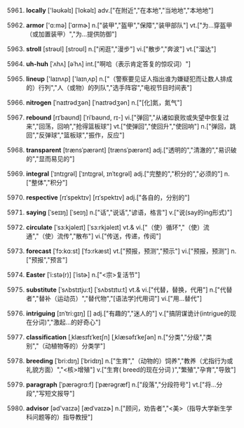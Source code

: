 5961. **locally**
['ləʊkəlɪ]  [ˈlokəlɪ]
adv.["在附近","在本地","当地地","本地地"]  

5962. **armor**
['ɑ:mə]  [ˈɑrmɚ]
n.["装甲","盔甲","保障","装甲部队"]  vt.["为…穿盔甲（或加置装甲）","为…提供防御"]  

5963. **stroll**
[strəʊl]  [stroʊl]
n.["闲逛","漫步"]  vi.["散步","奔波"]  vt.["溜达"]  

5964. **uh-huh**
[ˈʌhʌ]  [əˈhʌ]
int.["啊哈（表示肯定答复的惊叹词）"]  

5965. **lineup**
['laɪnʌp]  ['laɪnˌʌp]
n.["（警察要见证人指出谁为嫌疑犯而让数人排成的）行列","人（或物）的列队","选手阵容","电视节目时间表"]  

5966. **nitrogen**
[ˈnaɪtrədʒən]  [ˈnaɪtrədʒən]
n.["[化]氮，氮气"]  

5967. **rebound**
[rɪˈbaʊnd]  [ˈriˈbaʊnd, rɪ-]
vi.["弹回","从诸如衰败或失望中恢复过来","回荡，回响","抢得篮板球"]  vt.["使弹回","使回升","使回响"]  n.["弹回，跳回","反弹球","篮板球","振作，反应"]  

5968. **transparent**
[trænsˈpærənt]  [trænsˈpærənt]
adj.["透明的","清澈的","易识破的","显而易见的"]  

5969. **integral**
[ˈɪntɪgrəl]  [ˈɪntɪɡrəl, ɪnˈtɛɡrəl]
adj.["完整的","积分的","必须的"]  n.["整体","积分"]  

5970. **respective**
[rɪˈspektɪv]  [rɪˈspektɪv]
adj.["各自的，分别的"]  

5971. **saying**
[ˈseɪɪŋ]  [ˈseɪŋ]
n.["话","说话","谚语，格言"]  v.["说(say的ing形式)"]  

5972. **circulate**
[ˈsɜ:kjəleɪt]  [ˈsɜ:rkjəleɪt]
vt.& vi.["（使）循环","（使）流通","（使）流传","散布"]  vi.["传送，传递，传阅"]  

5973. **forecast**
[ˈfɔ:kɑ:st]  [ˈfɔ:rkæst]
vt.["预报，预测","预示"]  vi.["预报，预测"]  n.["预报","预言"]  

5974. **Easter**
[ˈi:stə(r)]  [ˈistɚ]
n.["<宗>复活节"]  

5975. **substitute**
[ˈsʌbstɪtju:t]  [ˈsʌbstɪtu:t]
vt.& vi.["代替，替换，代用"]  n.["代替者","替补（运动员）","替代物","[语法学]代用词"]  vi.["用…替代"]  

5976. **intriguing**
[ɪnˈtri:gɪŋ]  []
adj.["有趣的","迷人的"]  v.["搞阴谋诡计(intrigue的现在分词)","激起…的好奇心"]  

5977. **classification**
[ˌklæsɪfɪˈkeɪʃn]  [ˌklæsəfɪˈkeʃən]
n.["分类","分级","类别","（动植物等的）分类学"]  

5978. **breeding**
[ˈbri:dɪŋ]  [ˈbridɪŋ]
n.["生育","（动物的）饲养","教养（尤指行为或礼貌方面）","<核>增殖"]  v.["生育( breed的现在分词 )","繁殖","孕育","导致"]  

5979. **paragraph**
[ˈpærəgrɑ:f]  [ˈpærəgræf]
n.["段落","分段符号"]  vt.["将…分段","写短文报导"]  

5980. **advisor**
[əd'vaɪzə]  [ædˈvaɪzɚ]
n.["顾问，劝告者","<美>（指导大学新生学科问题等的）指导教授"]  

